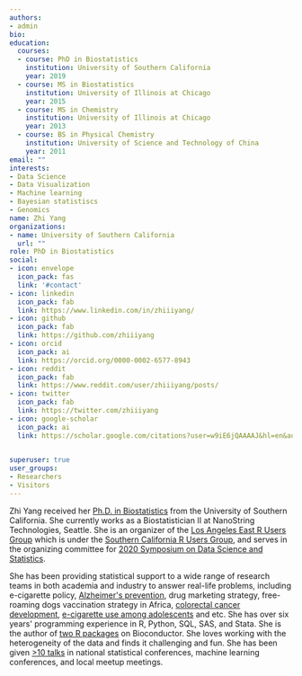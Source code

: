 ```yaml
---
authors:
- admin
bio: 
education:
  courses:
  - course: PhD in Biostatistics
    institution: University of Southern California
    year: 2019
  - course: MS in Biostatistics
    institution: University of Illinois at Chicago
    year: 2015  
  - course: MS in Chemistry
    institution: University of Illinois at Chicago
    year: 2013
  - course: BS in Physical Chemistry
    institution: University of Science and Technology of China
    year: 2011
email: ""
interests:
- Data Science
- Data Visualization
- Machine learning
- Bayesian statistiscs 
- Genomics
name: Zhi Yang
organizations:
- name: University of Southern California
  url: ""
role: PhD in Biostatistics
social:
- icon: envelope
  icon_pack: fas
  link: '#contact'
- icon: linkedin
  icon_pack: fab
  link: https://www.linkedin.com/in/zhiiiyang/
- icon: github
  icon_pack: fab
  link: https://github.com/zhiiiyang
- icon: orcid
  icon_pack: ai
  link: https://orcid.org/0000-0002-6577-8943
- icon: reddit
  icon_pack: fab
  link: https://www.reddit.com/user/zhiiiyang/posts/
- icon: twitter
  icon_pack: fab
  link: https://twitter.com/zhiiiyang
- icon: google-scholar
  icon_pack: ai
  link: https://scholar.google.com/citations?user=w9iE6jQAAAAJ&hl=en&authuser=1

  
superuser: true
user_groups:
- Researchers
- Visitors
---
```


Zhi Yang received her [Ph.D. in Biostatistics](https://preventivemedicine.usc.edu/divisions/biostatistics/graduate-programs-in-biostatistics-epidemiology/) from the University of Southern California. She currently works as a Biostatistician II at NanoString Technologies, Seattle. She is an organizer of the [Los Angeles East R Users Group](https://www.meetup.com/Los-Angeles-R-Users-Group-Data-Science/) which is under the [Southern California R Users Group](https://socalr.org/), and serves in the organizing committee for [2020 Symposium on Data Science and Statistics](https://ww2.amstat.org/meetings/sdss/2020/).

She has been providing statistical support to a wide range of research teams in both academia and industry to answer real-life problems, including e-cigarette policy, [Alzheimer's prevention](https://zhiyang.netlify.com/publication/dance/), drug marketing strategy, free-roaming dogs vaccination strategy in Africa, [colorectal cancer development](https://zhiyang.netlify.com/project/cancer/), [e-cigarette use among adolescents](https://zhiyang.netlify.com/project/ecig/) and etc. She has over six years' programming experience in R, Python, SQL, SAS, and Stata. She is the author of [two R packages](https://github.com/zhiiiyang) on Bioconductor. She loves working with the heterogeneity of the data and finds it challenging and fun. She has been given [>10 talks](https://zhiyang.netlify.com/talk/) in national statistical conferences, machine learning conferences, and local meetup meetings.